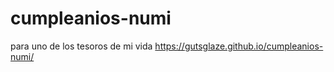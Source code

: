 # cumpleanios-numi
para uno de los tesoros de mi vida
https://gutsglaze.github.io/cumpleanios-numi/
